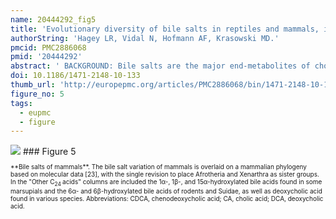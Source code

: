 ```yaml
---
name: 20444292_fig5
title: 'Evolutionary diversity of bile salts in reptiles and mammals, including analysis of ancient human and extinct giant ground sloth coprolites.'
authorString: 'Hagey LR, Vidal N, Hofmann AF, Krasowski MD.'
pmcid: PMC2886068
pmid: '20444292'
abstract: ' BACKGROUND: Bile salts are the major end-metabolites of cholesterol and are also important in lipid and protein digestion and in influencing the intestinal microflora. We greatly extend prior surveys of bile salt diversity in both reptiles and mammals, including analysis of 8,000 year old human coprolites and coprolites from the extinct Shasta ground sloth (Nothrotherium shastense). RESULTS: While there is significant variation of bile salts across species, bile salt profiles are generally stable within families and often within orders of reptiles and mammals, and do not directly correlate with differences in diet. The variation of bile salts generally accords with current molecular phylogenies of reptiles and mammals, including more recent groupings of squamate reptiles. For mammals, the most unusual finding was that the Paenungulates (elephants, manatees, and the rock hyrax) have a very different bile salt profile from the Rufous sengi and South American aardvark, two other mammals classified with Paenungulates in the cohort Afrotheria in molecular phylogenies. Analyses of the approximately 8,000 year old human coprolites yielded a bile salt profile very similar to that found in modern human feces. Analysis of the Shasta ground sloth coprolites (approximately 12,000 years old) showed the predominant presence of glycine-conjugated bile acids, similar to analyses of bile and feces of living sloths, in addition to a complex mixture of plant sterols and stanols expected from an herbivorous diet. CONCLUSIONS: The bile salt synthetic pathway has become longer and more complex throughout vertebrate evolution, with some bile salt modifications only found within single groups such as marsupials. Analysis of the evolution of bile salt structures in different species provides a potentially rich model system for the evolution of a complex biochemical pathway in vertebrates. Our results also demonstrate the stability of bile salts in coprolites preserved in arid climates, suggesting that bile salt analysis may have utility in selected paleontological research.'
doi: 10.1186/1471-2148-10-133
thumb_url: 'http://europepmc.org/articles/PMC2886068/bin/1471-2148-10-133-5.gif'
figure_no: 5
tags:
  - eupmc
  - figure
---
```

<img src='http://europepmc.org/articles/PMC2886068/bin/1471-2148-10-133-5.jpg' style='max-height: 300px'>
### Figure 5
<p style='font-size: 10px;'>**Bile salts of mammals**. The bile salt variation of mammals is overlaid on a mammalian phylogeny based on molecular data [<xref ref-type="bibr" rid="B23">23</xref>], with the single revision to place Afrotheria and Xenarthra as sister groups. In the "Other C<sub>24 </sub>acids" columns are included the 1α-, 1β-, and 15α-hydroxylated bile acids found in some marsupials and the 6α- and 6β-hydroxylated bile acids of rodents and Suidae, as well as deoxycholic acid found in various species. Abbreviations: CDCA, chenodeoxycholic acid; CA, cholic acid; DCA, deoxycholic acid.</p>